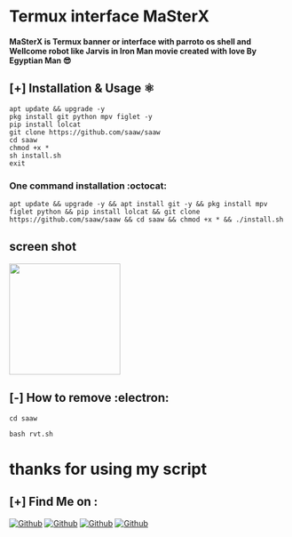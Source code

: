 # Termux interface MaSterX 


#### MaSterX is Termux banner or interface with parroto os shell and Wellcome robot like Jarvis in Iron Man movie created with love By Egyptian Man 😎

## [+] Installation & Usage :atom_symbol:
```
apt update && upgrade -y 
pkg install git python mpv figlet -y
pip install lolcat
git clone https://github.com/saaw/saaw
cd saaw
chmod +x *
sh install.sh
exit
```
### One command installation :octocat:
```
apt update && upgrade -y && apt install git -y && pkg install mpv figlet python && pip install lolcat && git clone https://github.com/saaw/saaw && cd saaw && chmod +x * && ./install.sh
```
## screen shot

<img width="200px" src="/x.jpg" >

## [-] How to remove :electron:
```
cd saaw

bash rvt.sh
```
# thanks for using my script 



## [+] Find Me on :

[![Github](https://img.shields.io/badge/Facebook-fikrado-blue?style=for-the-badge&logo=facebook)](https://facebook.com/mrsaaw)
[![Github](https://img.shields.io/badge/WhatsApp-Mr_Yahye-lightgreen?style=for-the-badge&logo=whatsapp)](https://api.whatsapp.com/send?phone=201091932020)
[![Github](https://img.shields.io/badge/TELEGRAM-MR_Yahye-orange?style=for-the-badge&logo=telegram)](https://t.me/xxsaawxx)
[![Github](https://img.shields.io/badge/Twitter-fikrado-aqua?style=for-the-badge&logo=twitter)](https://twitter.com/sniper_cach)


